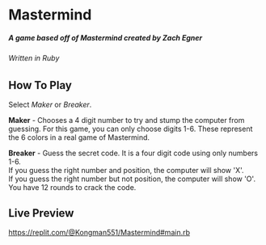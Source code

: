 # Mastermind
##### A game based off of Mastermind created by Zach Egner
###### Written in Ruby

## How To Play
 Select *Maker* or *Breaker*.
 
 **Maker** - Chooses a 4 digit number to try and stump the computer from guessing. For this game, you can only choose digits 1-6. These represent the 6 colors in a real game of Mastermind.
 
 **Breaker** - Guess the secret code. It is a four digit code using only numbers 1-6.   
  If you guess the right number and position, the computer will show 'X'.  
  If you guess the right number but not position, the computer will show 'O'.  
  You have 12 rounds to crack the code.

## Live Preview
https://replit.com/@Kongman551/Mastermind#main.rb
